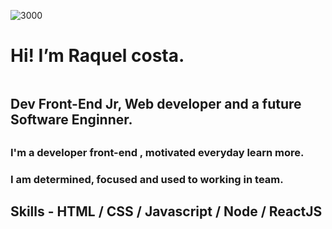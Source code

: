 ![3000](https://user-images.githubusercontent.com/105187443/175128559-a0587865-caa0-41c6-aecf-240460bb32f1.png)
 <h1> Hi! I’m Raquel costa.</h1> <img scr="https://user-images.githubusercontent.com/105187443/178815555-002df126-782b-4149-a0e2-1c9c37e251f9.png"/>
<h2>Dev Front-End Jr, Web developer and a future Software Enginner.<h2>
 <h3>I'm a developer front-end , motivated everyday learn more. <h3><h3> I am determined, focused and used to working in team. <h3>
 
 <h2> Skills - HTML / CSS / Javascript / Node / ReactJS

<!---
Raquelsc05/Raquelsc05 is a ✨ special ✨ repository because its `README.md` (this file) appears on your GitHub profile.
You can click the Preview link to take a look at your changes.
--->
